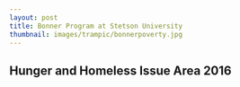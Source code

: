 ```yaml
---
layout: post
title: Bonner Program at Stetson University
thumbnail: images/trampic/bonnerpoverty.jpg
---
```


## Hunger and Homeless Issue Area 2016
